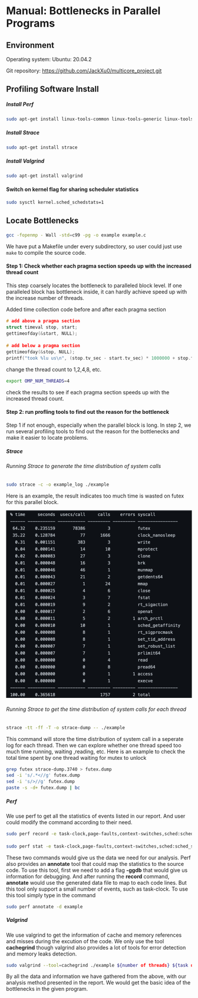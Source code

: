 # Manual: Bottlenecks in Parallel Programs

## Environment

Operating system: Ubuntu: 20.04.2

Git repository: https://github.com/JackXu0/multicore_project.git

## Profiling Software Install

##### Install Perf

```bash
sudo apt-get install linux-tools-common linux-tools-generic linux-tools-`uname -r`
```

##### Install Strace

```bash
sudo apt-get install strace
```

##### Install Valgrind

```bash
sudo apt-get install valgrind
```

#### Switch on kernel flag for sharing scheduler statistics

```bash
sudo sysctl kernel.sched_schedstats=1
```

## Locate Bottlenecks

```bash
gcc -fopenmp - Wall -std=c99 -pg -o example example.c
```

We have put a Makefile under every subdirectory, so user could just use ``` make ``` to compile the source code.

#### Step 1: Check whether each pragma section speeds up with the increased thread count

This step coarsely locates the bottleneck to paralleled block level. If one paralleled block has bottleneck inside, it can hardly achieve speed up with the increase number of threads.

Added time collection code before and after each pragma section

```c
# add above a pragma section
struct timeval stop, start;
gettimeofday(&start, NULL);

# add below a pragma section
gettimeofday(&stop, NULL);
printf("took %lu us\n", (stop.tv_sec - start.tv_sec) * 1000000 + stop.tv_usec - start.tv_usec); 
```

change the thread count to 1,2,4,8, etc.

```bash
export OMP_NUM_THREADS=4
```

check the results to see if each pragma section speeds up with the increased thread count. 

#### Step 2: run profling tools to find out the reason for the bottleneck

Step 1 if not enough, especially when the parallel block is long. In step 2, we run several profiling tools to find out the reason for the bottlenecks and make it easier to locate problems.

##### Strace

###### Running Strace to generate the time distribution of system calls

```bash
sudo strace -c -o example_log ./example
```

Here is an example, the result indicates too much time is wasted on futex for this parallel block. 

<img src="strace_example.png" alt="image-20210421154757154" style="zoom:50%;" />

###### Running Strace to get the time distribution of system calls for each thread

```bash
strace -tt -ff -T -o strace-dump -- ./example
```

This command will store the time distribution of system call in a seperate log for each thread. Then we can explore whether one thread speed too much time running, waiting ,reading, etc. Here is an example to check the total time spent by one thread waiting for mutex to unlock

```bash
grep futex strace-dump.3740 > futex.dump
sed -i 's/.*<//g' futex.dump
sed -i 's/>//g' futex.dump
paste -s -d+ futex.dump | bc
```

##### Perf

We use perf to get all the statistics of events listed in our report. And user could modify the command according to their need.

```bash
sudo perf record -e task-clock,page-faults,context-switches,sched:sched_stat_blocked,sched:sched_stat_iowait,sched:sched_stat_runtime,sched:sched_stat_sleep,sched:sched_stat_wait,sched:sched_wait_task,sched:sched_wake_idle_without_ipi,syscalls:sys_enter_futex,writeback:writeback_wait -s -g ./example ${number of threads} ${task data size} && sudo perf report -T --sort=dso > ${report_filename}

sudo perf stat -e task-clock,page-faults,context-switches,sched:sched_stat_runtime,sched:sched_wake_idle_without_ipi,syscalls:sys_enter_futex -r ${number of iteration} -x ${separator} -o ${output filename} ./example ${number of threads} ${task data size}
```

These two commands would give us the data we need for our analysis. Perf also provides an **annotate** tool that could map the statistics to the source code. To use this tool, first we need to add a flag **-ggdb** that would give us information for debugging. And after running the **record** command, **annotate** would use the generated data file to map to each code lines. But this tool only support a small number of events, such as task-clock. To use this tool simply type in the command

```bash
sudo perf annotate -d example
```

##### Valgrind

We use valgrind to get the information of cache and memory references and misses during the excution of the code. We only use the tool **cachegrind** though valgrind also provides a lot of tools for error detection and memory leaks detection.

```bash
sudo valgrind --tool=cachegrind ./example ${number of threads} ${task data size}
```

By all the data and information we have gathered from the above, with our analysis method presented in the report. We would get the basic idea of the bottlenecks in the given program.

